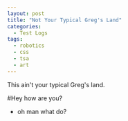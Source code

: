```yaml
---
layout: post
title: "Not Your Typical Greg's Land"
categories:
  - Test Logs
tags:
  - robotics
  - css
  - tsa
  - art
---
```


This ain't your typical Greg's land.

#Hey how are you?
* oh man what do?
